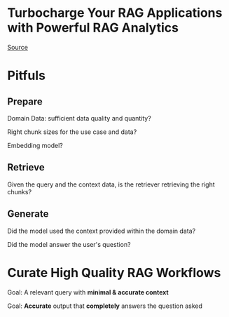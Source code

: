# Turbocharge Your RAG Applications with Powerful RAG Analytics

[Source](https://www.youtube.com/live/njN_Wu8dLfE?si=0UV3728jpHwklpVA)

# Pitfuls

## Prepare

Domain Data: sufficient data quality and quantity?

Right chunk sizes for the use case and data?

Embedding model?

## Retrieve

Given the query and the context data, is the retriever retrieving the right chunks?

## Generate

Did the model used the context provided within the domain data?

Did the model answer the user's question?

# Curate High Quality RAG Workflows

Goal: A relevant query with **minimal & accurate context**

Goal: **Accurate** output that **completely** answers the question asked
